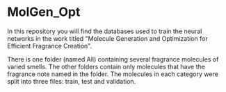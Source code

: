 # MolGen_Opt
In this repository you will find the databases used to train the neural networks in the work titled "Molecule Generation and Optimization for Efficient Fragrance Creation".

There is one folder (named All) containing several fragrance molecules of varied smells. The other folders contain only molecules that have the fragrance note named in the folder. 
The molecules in each category were split into three files: train, test and validation.
